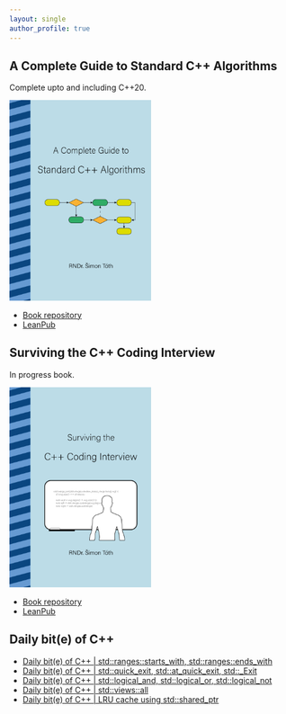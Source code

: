 ```yaml
---
layout: single
author_profile: true
---
```


## A Complete Guide to Standard C++ Algorithms

Complete upto and including C++20.

[<img src="assets/images/book_algorithms_cover.png" width="50%">](https://leanpub.com/cpp-algorithms-guide)

- [Book repository](https://github.com/HappyCerberus/book-cpp-algorithms)
- [LeanPub](https://leanpub.com/cpp-algorithms-guide)

## Surviving the C++ Coding Interview

In progress book.

[<img src="assets/images/book_coding_interview_cover.png" width="50%">](https://leanpub.com/cpp-coding-interview)

- [Book repository](https://leanpub.com/cpp-coding-interview)
- [LeanPub](https://leanpub.com/cpp-coding-interview)

## Daily bit(e) of C++

<ul>
<!-- SUBSTACK:START --><li><a href="https://medium.com/@simontoth/daily-bit-e-of-c-std-ranges-starts-with-std-ranges-ends-with-8993963e539f?source=rss-1e1de1006a93------2">Daily bit&lpar;e&rpar; of C++ | std::ranges::starts_with, std::ranges::ends_with</a></li><li><a href="https://medium.com/@simontoth/daily-bit-e-of-c-std-quick-exit-std-at-quick-exit-std-exit-65b42f8554a7?source=rss-1e1de1006a93------2">Daily bit&lpar;e&rpar; of C++ | std::quick_exit, std::at_quick_exit, std::_Exit</a></li><li><a href="https://medium.com/@simontoth/daily-bit-e-of-c-std-logical-and-std-logical-or-std-logical-not-b378da7f78c2?source=rss-1e1de1006a93------2">Daily bit&lpar;e&rpar; of C++ | std::logical_and, std::logical_or, std::logical_not</a></li><li><a href="https://medium.com/@simontoth/daily-bit-e-of-c-std-views-all-4c7fb8450bf8?source=rss-1e1de1006a93------2">Daily bit&lpar;e&rpar; of C++ | std::views::all</a></li><li><a href="https://medium.com/@simontoth/daily-bit-e-of-c-lru-cache-using-std-shared-ptr-0ee274434150?source=rss-1e1de1006a93------2">Daily bit&lpar;e&rpar; of C++ | LRU cache using std::shared_ptr</a></li><!-- SUBSTACK:END -->
</ul>
